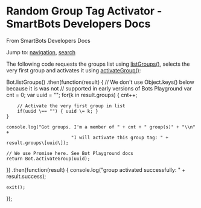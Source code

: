 # Random Group Tag Activator - SmartBots Developers Docs

From SmartBots Developers Docs

Jump to: [navigation](#mw-head), [search](#p-search)

The following code requests the groups list using [listGroups()](https://www.mysmartbots.com/dev/docs/Bot_Playground/Commands/listGroups "Bot Playground/Commands/listGroups"), selects the very first group and activates it using [activateGroup()](https://www.mysmartbots.com/dev/docs/Bot_Playground/Commands/activateGroup "Bot Playground/Commands/activateGroup"):

Bot.listGroups()
.then(function(result) {
	// We don't use Object.keys() below because it is was not
	// supported in early versions of Bots Playground
	var cnt \= 0;
	var uuid \= "";
	for(k in result.groups) {
		cnt++;

		// Activate the very first group in list
		if(uuid \== "") { uuid \= k; }
	}

	console.log("Got groups. I'm a member of " + cnt + " group(s)" + "\\n" +
							"I will activate this group tag: " + result.groups\[uuid\]);

	// We use Promise here. See Bot Playground docs
	return Bot.activateGroup(uuid);
})
.then(function(result) {
	console.log("group activated successfully: " + result.success);

	exit();
});
